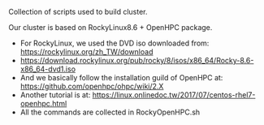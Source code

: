 Collection of scripts used to build cluster.

Our cluster is based on RockyLinux8.6 + OpenHPC package.

- For RockyLinux, we used the DVD iso downloaded from: https://rockylinux.org/zh_TW/download
 - https://download.rockylinux.org/pub/rocky/8/isos/x86_64/Rocky-8.6-x86_64-dvd1.iso
- And we basically follow the installation guild of OpenHPC at: https://github.com/openhpc/ohpc/wiki/2.X
- Another tutorial is at: https://linux.onlinedoc.tw/2017/07/centos-rhel7-openhpc.html
- All the commands are collected in RockyOpenHPC.sh
